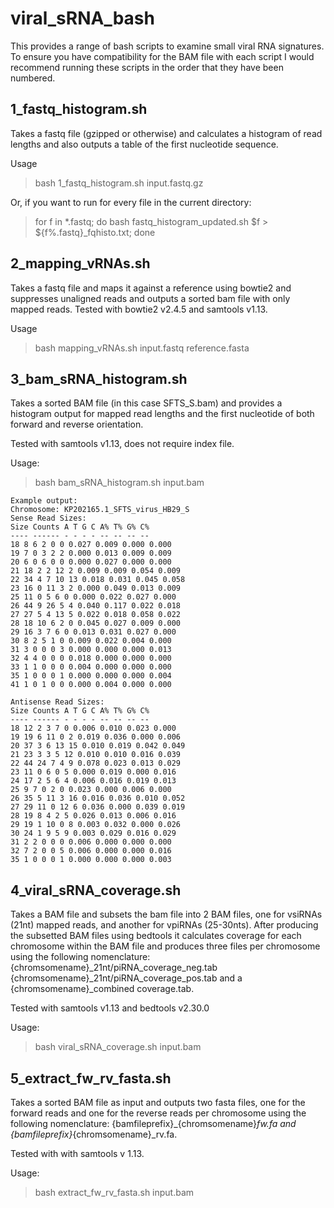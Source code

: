 # viral_sRNA_bash
This provides a range of bash scripts to examine small viral RNA signatures. To ensure you have compatibility for the BAM file with each script I would recommend running these scripts in the order that they have been numbered.

## 1_fastq_histogram.sh
Takes a fastq file (gzipped or otherwise) and calculates a histogram of read lengths and also outputs a table of the first nucleotide sequence.

Usage 

>bash 1_fastq_histogram.sh input.fastq.gz
>
Or, if you want to run for every file in the current directory:
>for f in *.fastq; do bash fastq_histogram_updated.sh $f > ${f%.fastq}_fqhisto.txt; done

## 2_mapping_vRNAs.sh
Takes a fastq file and maps it against a reference using bowtie2 and suppresses unaligned reads and outputs a sorted bam file with only mapped reads. Tested with bowtie2 v2.4.5 and samtools v1.13.

Usage

>bash mapping_vRNAs.sh input.fastq reference.fasta

## 3_bam_sRNA_histogram.sh 
Takes a sorted BAM file (in this case SFTS_S.bam) and provides a histogram output for mapped read lengths and the first nucleotide of both forward and reverse orientation.

Tested with samtools v1.13, does not require index file.

Usage:

>bash bam_sRNA_histogram.sh input.bam
```
Example output:
Chromosome: KP202165.1_SFTS_virus_HB29_S
Sense Read Sizes:
Size Counts A T G C A% T% G% C%
---- ------ - - - - -- -- -- --
18 8 6 2 0 0 0.027 0.009 0.000 0.000
19 7 0 3 2 2 0.000 0.013 0.009 0.009
20 6 0 6 0 0 0.000 0.027 0.000 0.000
21 18 2 2 12 2 0.009 0.009 0.054 0.009
22 34 4 7 10 13 0.018 0.031 0.045 0.058
23 16 0 11 3 2 0.000 0.049 0.013 0.009
25 11 0 5 6 0 0.000 0.022 0.027 0.000
26 44 9 26 5 4 0.040 0.117 0.022 0.018
27 27 5 4 13 5 0.022 0.018 0.058 0.022
28 18 10 6 2 0 0.045 0.027 0.009 0.000
29 16 3 7 6 0 0.013 0.031 0.027 0.000
30 8 2 5 1 0 0.009 0.022 0.004 0.000
31 3 0 0 0 3 0.000 0.000 0.000 0.013
32 4 4 0 0 0 0.018 0.000 0.000 0.000
33 1 1 0 0 0 0.004 0.000 0.000 0.000
35 1 0 0 0 1 0.000 0.000 0.000 0.004
41 1 0 1 0 0 0.000 0.004 0.000 0.000

Antisense Read Sizes:
Size Counts A T G C A% T% G% C%
---- ------ - - - - -- -- -- --
18 12 2 3 7 0 0.006 0.010 0.023 0.000
19 19 6 11 0 2 0.019 0.036 0.000 0.006
20 37 3 6 13 15 0.010 0.019 0.042 0.049
21 23 3 3 5 12 0.010 0.010 0.016 0.039
22 44 24 7 4 9 0.078 0.023 0.013 0.029
23 11 0 6 0 5 0.000 0.019 0.000 0.016
24 17 2 5 6 4 0.006 0.016 0.019 0.013
25 9 7 0 2 0 0.023 0.000 0.006 0.000
26 35 5 11 3 16 0.016 0.036 0.010 0.052
27 29 11 0 12 6 0.036 0.000 0.039 0.019
28 19 8 4 2 5 0.026 0.013 0.006 0.016
29 19 1 10 0 8 0.003 0.032 0.000 0.026
30 24 1 9 5 9 0.003 0.029 0.016 0.029
31 2 2 0 0 0 0.006 0.000 0.000 0.000
32 7 2 0 0 5 0.006 0.000 0.000 0.016
35 1 0 0 0 1 0.000 0.000 0.000 0.003

```
## 4_viral_sRNA_coverage.sh
Takes a BAM file and subsets the bam file into 2 BAM files, one for vsiRNAs (21nt) mapped reads, and another for vpiRNAs (25-30nts). After producing the subsetted BAM files using bedtools it calculates coverage for each chromosome within the BAM file and produces three files per chromosome using the following nomenclature: {chromsomename}_21nt/piRNA_coverage_neg.tab {chromsomename}_21nt/piRNA_coverage_pos.tab and a {chromsomename}_combined coverage.tab.

Tested with samtools v1.13 and bedtools v2.30.0

Usage:

>bash viral_sRNA_coverage.sh input.bam

## 5_extract_fw_rv_fasta.sh
Takes a sorted BAM file as input and outputs two fasta files, one for the forward reads and one for the reverse reads per chromosome using the following nomenclature:
{bamfileprefix}_{chromsomename}_fw.fa and {bamfileprefix}_{chromsomename}_rv.fa. 

Tested with with samtools v 1.13.

Usage:

>bash extract_fw_rv_fasta.sh input.bam
